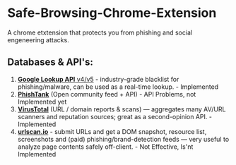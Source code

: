 # Safe-Browsing-Chrome-Extension
A chrome etxtension that protects you from phishing and social engeneering attacks.

## Databases & API's:
  1. [**Google Lookup API** v4/v5](https://developers.google.com/safe-browsing/v4) - industry-grade blacklist for phishing/malware, can be used as a real-time lookup. - Implemented
  2. [**PhishTank**](https://phishtank.org/) (Open community feed + API) - API Problems, not Implemented yet
  3. [**VirusTotal**](https://docs.virustotal.com/) (URL / domain reports & scans) — aggregates many AV/URL scanners and reputation sources; great as a second-opinion API. - Implemented
  4. [**urlscan.io**](https://urlscan.io/docs/api/) - submit URLs and get a DOM snapshot, resource list, screenshots and (paid) phishing/brand-detection feeds — very useful to analyze page contents safely off-client. - Not Effective, Is'nt Implemented
